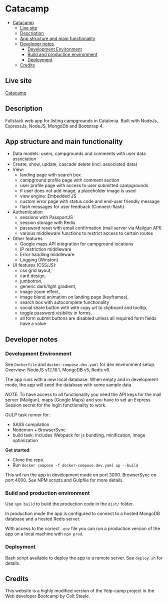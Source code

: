 # Catacamp
- [Catacamp](#catacamp)
  - [Live site](#live-site)
  - [Description](#description)
  - [App structure and main functionality](#app-structure-and-main-functionality)
  - [Developer notes](#developer-notes)
    - [Development Environment](#development-environment)
    - [Build and production environment](#build-and-production-environment)
    - [Deployment](#deployment)
  - [Credits](#credits)

## Live site
[Catacamp](https://catacamp.liondigits.com)

## Description
Fullstack web app for listing campgrounds in Catalonia. Built with NodeJs, ExpressJs, NodeJS, MongoDb and Bootstrap 4.

## App structure and main functionality
- Data models: users, campgrounds and comments with user data association 
- Create, show, update, cascade delete (incl. associated data)
- View:
  - landing page with search box 
  - campground profile page with comment section
  - user profile page with access to user submitted campgrounds
  - if user does not add image, a placeholder image is used
  - view engine: Embedded JS
  - custom error page with status code and end-user friendly message
  - flash messages for user feedback (Connect-flash)
- Authentication
  - sessions with PassportJS
  - session storage with Redis
  - password reset with email confirmation (mail server via Mailgun API)
  - various middleware functions to restrict access to certain routes 
- Other features
  - Google maps API integration for campground locations
  - IP restriction middleware
  - Error handling middleware
  - Logging (Winston)
- UI features (CSS/JS): 
  - css grid layout, 
  - card design, 
  - jumbotron, 
  - generic dark/light gradient, 
  - image zoom effect,
  - image blend animation on landing page (keyframes),
  - search box with autocomplete functionality
  - social share button with with copy url to clipboard and tooltip,
  - toggle password visibility in forms,
  - all form submit buttons are disabled unless all required form fields have a value

## Developer notes
### Development Environment
See `Dockerfile` and `docker-compose.dev.yaml` for dev environment setup. Overview: NodeJS v12.16.1, MongoDB v5, Redis v6.

The app runs with a new local database. When empty and in development mode, the app will seed the database with some sample data.

*NOTE*: To have access to all functionality you need the API keys for the mail server (Mailgun), maps (Google Maps) and you have to set an Express Session secret for the login functionality to work. 

GULP task runner for:
  - SASS compilation
  - Nodemon + BrowserSync
  - build task: includes Webpack for js bundling, minification, image optimization 

**Get started**: 
- Clone the repo.
- Run `docker compose -f docker-compose.dev.yaml up --build`

This wil run the app in development mode on port 3000. BrowserSync on port 4000. See NPM scripts and Gulpfile for more details.

### Build and production environment
Use `npm build` to build the production code in the `dist/` folder.

In production mode the app is configured to connect to a hosted MongoDB database and a hosted Redis server. 

With access to the correct `.env` file you can run a production version of the app on a local machine with `npm prod`.

### Deployment
Bash script available to deploy the app to a remote server. See `deploy.sh` for details.


## Credits
This website is a highly modified version of the Yelp-camp project in the Web developer Bootcamp by Colt Steele.